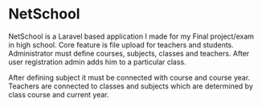 # NetSchool

NetSchool is a Laravel based application I made for my Final project/exam in high school. Core feature is file upload for teachers and students.
Administrator must define courses, subjects, classes and teachers.
After user registration admin adds him to a particular class.

After defining subject it must be connected with course and course year.
Teachers are connected to classes and subjects which are determined by class course and current year.